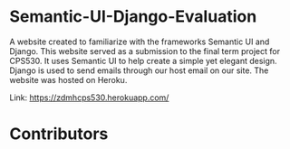 # Semantic-UI-Django-Evaluation
A website created to familiarize with the frameworks Semantic UI and Django. This website served as a submission to the final term project for CPS530. It uses Semantic UI to help create a simple yet elegant design. Django is used to send emails through our host email on our site. The website was hosted on Heroku.

Link: https://zdmhcps530.herokuapp.com/

# Contributors

